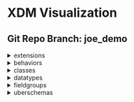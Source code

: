# XDM Visualization
## Git Repo Branch: joe_demo
<details>
<summary>extensions</summary>
<ul>
<details>
<summary>adobe</summary>
<ul>
<details>
<summary>b2b</summary>
<ul>
<details>
<summary>bizible</summary>
<ul>
<li><a href="http://opensource.adobe.com/xdmVisualization/prod/joe_demo/adobe.b2b.bizible.bizible-account-details.html">bizible-account-details</a></li>
<li><a href="http://opensource.adobe.com/xdmVisualization/prod/joe_demo/adobe.b2b.bizible.bizible-opportunity-details.html">bizible-opportunity-details</a></li>
<li><a href="http://opensource.adobe.com/xdmVisualization/prod/joe_demo/adobe.b2b.bizible.bizible-person-details.html">bizible-person-details</a></li>
</ul>
</details>
<details>
<summary>marketo</summary>
<ul>
<li><a href="http://opensource.adobe.com/xdmVisualization/prod/joe_demo/adobe.b2b.marketo.marketo-web-url.html">marketo-web-url</a></li>
</ul>
</details>
</ul>
</details>
<details>
<summary>experience</summary>
<ul>
<li><a href="http://opensource.adobe.com/xdmVisualization/prod/joe_demo/adobe.experience.aam-experienceevent.html">aam-experienceevent</a></li>
<li><a href="http://opensource.adobe.com/xdmVisualization/prod/joe_demo/adobe.experience.adcloud-experienceevent.html">adcloud-experienceevent</a></li>
<li><a href="http://opensource.adobe.com/xdmVisualization/prod/joe_demo/adobe.experience.adcloud-profile.html">adcloud-profile</a></li>
<details>
<summary>adcloud</summary>
<ul>
<li><a href="http://opensource.adobe.com/xdmVisualization/prod/joe_demo/adobe.experience.adcloud.adcloudsegment.html">adcloudsegment</a></li>
<li><a href="http://opensource.adobe.com/xdmVisualization/prod/joe_demo/adobe.experience.adcloud.addeliverydetails.html">addeliverydetails</a></li>
<li><a href="http://opensource.adobe.com/xdmVisualization/prod/joe_demo/adobe.experience.adcloud.advertisement.html">advertisement</a></li>
<li><a href="http://opensource.adobe.com/xdmVisualization/prod/joe_demo/adobe.experience.adcloud.attributedconversionmodel.html">attributedconversionmodel</a></li>
<li><a href="http://opensource.adobe.com/xdmVisualization/prod/joe_demo/adobe.experience.adcloud.campaign.html">campaign</a></li>
<li><a href="http://opensource.adobe.com/xdmVisualization/prod/joe_demo/adobe.experience.adcloud.conversiondetails.html">conversiondetails</a></li>
<li><a href="http://opensource.adobe.com/xdmVisualization/prod/joe_demo/adobe.experience.adcloud.creative.html">creative</a></li>
<li><a href="http://opensource.adobe.com/xdmVisualization/prod/joe_demo/adobe.experience.adcloud.creative-event.html">creative-event</a></li>
<details>
<summary>dsp</summary>
<ul>
<li><a href="http://opensource.adobe.com/xdmVisualization/prod/joe_demo/adobe.experience.adcloud.dsp.account.html">account</a></li>
<li><a href="http://opensource.adobe.com/xdmVisualization/prod/joe_demo/adobe.experience.adcloud.dsp.advertisement.html">advertisement</a></li>
<li><a href="http://opensource.adobe.com/xdmVisualization/prod/joe_demo/adobe.experience.adcloud.dsp.advertiser.html">advertiser</a></li>
<li><a href="http://opensource.adobe.com/xdmVisualization/prod/joe_demo/adobe.experience.adcloud.dsp.campaign.html">campaign</a></li>
<li><a href="http://opensource.adobe.com/xdmVisualization/prod/joe_demo/adobe.experience.adcloud.dsp.package.html">package</a></li>
<li><a href="http://opensource.adobe.com/xdmVisualization/prod/joe_demo/adobe.experience.adcloud.dsp.placement.html">placement</a></li>
<li><a href="http://opensource.adobe.com/xdmVisualization/prod/joe_demo/adobe.experience.adcloud.dsp.promotedvideo.html">promotedvideo</a></li>
<li><a href="http://opensource.adobe.com/xdmVisualization/prod/joe_demo/adobe.experience.adcloud.dsp.site.html">site</a></li>
</ul>
</details>
<li><a href="http://opensource.adobe.com/xdmVisualization/prod/joe_demo/adobe.experience.adcloud.experienceevent-all.html">experienceevent-all</a></li>
<li><a href="http://opensource.adobe.com/xdmVisualization/prod/joe_demo/adobe.experience.adcloud.fees.html">fees</a></li>
<li><a href="http://opensource.adobe.com/xdmVisualization/prod/joe_demo/adobe.experience.adcloud.inventory.html">inventory</a></li>
<li><a href="http://opensource.adobe.com/xdmVisualization/prod/joe_demo/adobe.experience.adcloud.partnerdata.html">partnerdata</a></li>
<li><a href="http://opensource.adobe.com/xdmVisualization/prod/joe_demo/adobe.experience.adcloud.productdetails.html">productdetails</a></li>
<li><a href="http://opensource.adobe.com/xdmVisualization/prod/joe_demo/adobe.experience.adcloud.profile-all.html">profile-all</a></li>
<details>
<summary>searchads</summary>
<ul>
<li><a href="http://opensource.adobe.com/xdmVisualization/prod/joe_demo/adobe.experience.adcloud.searchads.account.html">account</a></li>
<li><a href="http://opensource.adobe.com/xdmVisualization/prod/joe_demo/adobe.experience.adcloud.searchads.adgroup.html">adgroup</a></li>
<li><a href="http://opensource.adobe.com/xdmVisualization/prod/joe_demo/adobe.experience.adcloud.searchads.aggregateperformancebyad.html">aggregateperformancebyad</a></li>
<li><a href="http://opensource.adobe.com/xdmVisualization/prod/joe_demo/adobe.experience.adcloud.searchads.aggregateperformancebyadbykeyword.html">aggregateperformancebyadbykeyword</a></li>
<li><a href="http://opensource.adobe.com/xdmVisualization/prod/joe_demo/adobe.experience.adcloud.searchads.aggregateperformancebykeyword.html">aggregateperformancebykeyword</a></li>
<li><a href="http://opensource.adobe.com/xdmVisualization/prod/joe_demo/adobe.experience.adcloud.searchads.campaign.html">campaign</a></li>
<li><a href="http://opensource.adobe.com/xdmVisualization/prod/joe_demo/adobe.experience.adcloud.searchads.platform.html">platform</a></li>
<li><a href="http://opensource.adobe.com/xdmVisualization/prod/joe_demo/adobe.experience.adcloud.searchads.portfolio.html">portfolio</a></li>
<li><a href="http://opensource.adobe.com/xdmVisualization/prod/joe_demo/adobe.experience.adcloud.searchads.transactionproperties.html">transactionproperties</a></li>
</ul>
</details>
<details>
<summary>searchadvertising</summary>
<ul>
<li><a href="http://opensource.adobe.com/xdmVisualization/prod/joe_demo/adobe.experience.adcloud.searchadvertising.account.html">account</a></li>
<li><a href="http://opensource.adobe.com/xdmVisualization/prod/joe_demo/adobe.experience.adcloud.searchadvertising.adgroup.html">adgroup</a></li>
<li><a href="http://opensource.adobe.com/xdmVisualization/prod/joe_demo/adobe.experience.adcloud.searchadvertising.aggregateperformancebyad.html">aggregateperformancebyad</a></li>
<li><a href="http://opensource.adobe.com/xdmVisualization/prod/joe_demo/adobe.experience.adcloud.searchadvertising.aggregateperformancebyadbykeyword.html">aggregateperformancebyadbykeyword</a></li>
<li><a href="http://opensource.adobe.com/xdmVisualization/prod/joe_demo/adobe.experience.adcloud.searchadvertising.aggregateperformancebykeyword.html">aggregateperformancebykeyword</a></li>
<li><a href="http://opensource.adobe.com/xdmVisualization/prod/joe_demo/adobe.experience.adcloud.searchadvertising.campaign.html">campaign</a></li>
<li><a href="http://opensource.adobe.com/xdmVisualization/prod/joe_demo/adobe.experience.adcloud.searchadvertising.portfolio.html">portfolio</a></li>
</ul>
</details>
<li><a href="http://opensource.adobe.com/xdmVisualization/prod/joe_demo/adobe.experience.adcloud.segment.html">segment</a></li>
<li><a href="http://opensource.adobe.com/xdmVisualization/prod/joe_demo/adobe.experience.adcloud.stitch.html">stitch</a></li>
<li><a href="http://opensource.adobe.com/xdmVisualization/prod/joe_demo/adobe.experience.adcloud.syncedremarketingaudience.html">syncedremarketingaudience</a></li>
</ul>
</details>
<li><a href="http://opensource.adobe.com/xdmVisualization/prod/joe_demo/adobe.experience.aep-mobile-lifecycle-details.html">aep-mobile-lifecycle-details</a></li>
<li><a href="http://opensource.adobe.com/xdmVisualization/prod/joe_demo/adobe.experience.aep-web-sdk-experienceevent.html">aep-web-sdk-experienceevent</a></li>
<li><a href="http://opensource.adobe.com/xdmVisualization/prod/joe_demo/adobe.experience.analytics-experienceevent.html">analytics-experienceevent</a></li>
<details>
<summary>analytics</summary>
<ul>
<li><a href="http://opensource.adobe.com/xdmVisualization/prod/joe_demo/adobe.experience.analytics.commerce.html">commerce</a></li>
<li><a href="http://opensource.adobe.com/xdmVisualization/prod/joe_demo/adobe.experience.analytics.evars.html">evars</a></li>
<li><a href="http://opensource.adobe.com/xdmVisualization/prod/joe_demo/adobe.experience.analytics.events.html">events</a></li>
<li><a href="http://opensource.adobe.com/xdmVisualization/prod/joe_demo/adobe.experience.analytics.experienceevent-all.html">experienceevent-all</a></li>
<li><a href="http://opensource.adobe.com/xdmVisualization/prod/joe_demo/adobe.experience.analytics.keyedlist.html">keyedlist</a></li>
<li><a href="http://opensource.adobe.com/xdmVisualization/prod/joe_demo/adobe.experience.analytics.keyvalue.html">keyvalue</a></li>
<li><a href="http://opensource.adobe.com/xdmVisualization/prod/joe_demo/adobe.experience.analytics.listdetails.html">listdetails</a></li>
<li><a href="http://opensource.adobe.com/xdmVisualization/prod/joe_demo/adobe.experience.analytics.productlistitem.html">productlistitem</a></li>
</ul>
</details>
<details>
<summary>audiencemanager</summary>
<ul>
<li><a href="http://opensource.adobe.com/xdmVisualization/prod/joe_demo/adobe.experience.audiencemanager.experienceevent-all.html">experienceevent-all</a></li>
<li><a href="http://opensource.adobe.com/xdmVisualization/prod/joe_demo/adobe.experience.audiencemanager.segmentdefinition.html">segmentdefinition</a></li>
<li><a href="http://opensource.adobe.com/xdmVisualization/prod/joe_demo/adobe.experience.audiencemanager.segmentfolder.html">segmentfolder</a></li>
</ul>
</details>
<li><a href="http://opensource.adobe.com/xdmVisualization/prod/joe_demo/adobe.experience.campaign-experienceevent.html">campaign-experienceevent</a></li>
<details>
<summary>campaign</summary>
<ul>
<li><a href="http://opensource.adobe.com/xdmVisualization/prod/joe_demo/adobe.experience.campaign.address.html">address</a></li>
<li><a href="http://opensource.adobe.com/xdmVisualization/prod/joe_demo/adobe.experience.campaign.experienceevent-all.html">experienceevent-all</a></li>
<li><a href="http://opensource.adobe.com/xdmVisualization/prod/joe_demo/adobe.experience.campaign.experienceevent-campaign-delivery-log.html">experienceevent-campaign-delivery-log</a></li>
<li><a href="http://opensource.adobe.com/xdmVisualization/prod/joe_demo/adobe.experience.campaign.experienceevent-campaign-tracking-log.html">experienceevent-campaign-tracking-log</a></li>
<li><a href="http://opensource.adobe.com/xdmVisualization/prod/joe_demo/adobe.experience.campaign.experienceevent-profile-owning-entities.html">experienceevent-profile-owning-entities</a></li>
<li><a href="http://opensource.adobe.com/xdmVisualization/prod/joe_demo/adobe.experience.campaign.experienceevent-profile-personal-details.html">experienceevent-profile-personal-details</a></li>
<li><a href="http://opensource.adobe.com/xdmVisualization/prod/joe_demo/adobe.experience.campaign.experienceevent-profile-preferences-details.html">experienceevent-profile-preferences-details</a></li>
<li><a href="http://opensource.adobe.com/xdmVisualization/prod/joe_demo/adobe.experience.campaign.experienceevent-profile-push-details.html">experienceevent-profile-push-details</a></li>
<li><a href="http://opensource.adobe.com/xdmVisualization/prod/joe_demo/adobe.experience.campaign.experienceevent-profile-segmentation.html">experienceevent-profile-segmentation</a></li>
<li><a href="http://opensource.adobe.com/xdmVisualization/prod/joe_demo/adobe.experience.campaign.experienceevent-profile-subscriptions.html">experienceevent-profile-subscriptions</a></li>
<li><a href="http://opensource.adobe.com/xdmVisualization/prod/joe_demo/adobe.experience.campaign.experienceevent-profile-test-profile.html">experienceevent-profile-test-profile</a></li>
<li><a href="http://opensource.adobe.com/xdmVisualization/prod/joe_demo/adobe.experience.campaign.experienceevent-profile-work-details.html">experienceevent-profile-work-details</a></li>
<li><a href="http://opensource.adobe.com/xdmVisualization/prod/joe_demo/adobe.experience.campaign.feedbackevent.html">feedbackevent</a></li>
<li><a href="http://opensource.adobe.com/xdmVisualization/prod/joe_demo/adobe.experience.campaign.journeyaifatigue.html">journeyaifatigue</a></li>
<li><a href="http://opensource.adobe.com/xdmVisualization/prod/joe_demo/adobe.experience.campaign.journeyaiscores.html">journeyaiscores</a></li>
<li><a href="http://opensource.adobe.com/xdmVisualization/prod/joe_demo/adobe.experience.campaign.mutationevent.html">mutationevent</a></li>
<li><a href="http://opensource.adobe.com/xdmVisualization/prod/joe_demo/adobe.experience.campaign.notificationsubscription.html">notificationsubscription</a></li>
<li><a href="http://opensource.adobe.com/xdmVisualization/prod/joe_demo/adobe.experience.campaign.notificationsubscriptiontarget.html">notificationsubscriptiontarget</a></li>
<li><a href="http://opensource.adobe.com/xdmVisualization/prod/joe_demo/adobe.experience.campaign.notificationunsubscriptiondetails.html">notificationunsubscriptiondetails</a></li>
<li><a href="http://opensource.adobe.com/xdmVisualization/prod/joe_demo/adobe.experience.campaign.offer-detail.html">offer-detail</a></li>
<li><a href="http://opensource.adobe.com/xdmVisualization/prod/joe_demo/adobe.experience.campaign.offer-proposition-detail.html">offer-proposition-detail</a></li>
<li><a href="http://opensource.adobe.com/xdmVisualization/prod/joe_demo/adobe.experience.campaign.offer-response-detail.html">offer-response-detail</a></li>
<details>
<summary>orchestration</summary>
<ul>
<li><a href="http://opensource.adobe.com/xdmVisualization/prod/joe_demo/adobe.experience.campaign.orchestration.eventid.html">eventid</a></li>
<li><a href="http://opensource.adobe.com/xdmVisualization/prod/joe_demo/adobe.experience.campaign.orchestration.experienceevent.html">experienceevent</a></li>
<li><a href="http://opensource.adobe.com/xdmVisualization/prod/joe_demo/adobe.experience.campaign.orchestration.orchestrationdetails.html">orchestrationdetails</a></li>
<li><a href="http://opensource.adobe.com/xdmVisualization/prod/joe_demo/adobe.experience.campaign.orchestration.reportingevent.html">reportingevent</a></li>
<li><a href="http://opensource.adobe.com/xdmVisualization/prod/joe_demo/adobe.experience.campaign.orchestration.reportingeventmetrics.html">reportingeventmetrics</a></li>
<li><a href="http://opensource.adobe.com/xdmVisualization/prod/joe_demo/adobe.experience.campaign.orchestration.reportingexternalevent.html">reportingexternalevent</a></li>
</ul>
</details>
<li><a href="http://opensource.adobe.com/xdmVisualization/prod/joe_demo/adobe.experience.campaign.profile-all.html">profile-all</a></li>
<li><a href="http://opensource.adobe.com/xdmVisualization/prod/joe_demo/adobe.experience.campaign.profile-snapshot.html">profile-snapshot</a></li>
</ul>
</details>
<li><a href="http://opensource.adobe.com/xdmVisualization/prod/joe_demo/adobe.experience.consumer-experienceevent.html">consumer-experienceevent</a></li>
<details>
<summary>customerJourneyManagement</summary>
<ul>
<li><a href="http://opensource.adobe.com/xdmVisualization/prod/joe_demo/adobe.experience.customerJourneyManagement.message-delivery-feedback.html">message-delivery-feedback</a></li>
<li><a href="http://opensource.adobe.com/xdmVisualization/prod/joe_demo/adobe.experience.customerJourneyManagement.message-interaction.html">message-interaction</a></li>
<li><a href="http://opensource.adobe.com/xdmVisualization/prod/joe_demo/adobe.experience.customerJourneyManagement.messageexecution.html">messageexecution</a></li>
<li><a href="http://opensource.adobe.com/xdmVisualization/prod/joe_demo/adobe.experience.customerJourneyManagement.messageprofile.html">messageprofile</a></li>
<li><a href="http://opensource.adobe.com/xdmVisualization/prod/joe_demo/adobe.experience.customerJourneyManagement.offers.html">offers</a></li>
<li><a href="http://opensource.adobe.com/xdmVisualization/prod/joe_demo/adobe.experience.customerJourneyManagement.processing-flow-timeline.html">processing-flow-timeline</a></li>
<li><a href="http://opensource.adobe.com/xdmVisualization/prod/joe_demo/adobe.experience.customerJourneyManagement.profile-counters-v2.html">profile-counters-v2</a></li>
</ul>
</details>
<details>
<summary>decisioning</summary>
<ul>
<li><a href="http://opensource.adobe.com/xdmVisualization/prod/joe_demo/adobe.experience.decisioning.activity.html">activity</a></li>
<li><a href="http://opensource.adobe.com/xdmVisualization/prod/joe_demo/adobe.experience.decisioning.activity-detail.html">activity-detail</a></li>
<li><a href="http://opensource.adobe.com/xdmVisualization/prod/joe_demo/adobe.experience.decisioning.calendar-constraint-details.html">calendar-constraint-details</a></li>
<li><a href="http://opensource.adobe.com/xdmVisualization/prod/joe_demo/adobe.experience.decisioning.calendar-constraints.html">calendar-constraints</a></li>
<li><a href="http://opensource.adobe.com/xdmVisualization/prod/joe_demo/adobe.experience.decisioning.content-component-details.html">content-component-details</a></li>
<li><a href="http://opensource.adobe.com/xdmVisualization/prod/joe_demo/adobe.experience.decisioning.content-details.html">content-details</a></li>
<li><a href="http://opensource.adobe.com/xdmVisualization/prod/joe_demo/adobe.experience.decisioning.contents.html">contents</a></li>
<li><a href="http://opensource.adobe.com/xdmVisualization/prod/joe_demo/adobe.experience.decisioning.criteria.html">criteria</a></li>
<li><a href="http://opensource.adobe.com/xdmVisualization/prod/joe_demo/adobe.experience.decisioning.criterion-details.html">criterion-details</a></li>
<li><a href="http://opensource.adobe.com/xdmVisualization/prod/joe_demo/adobe.experience.decisioning.decision-scope.html">decision-scope</a></li>
<li><a href="http://opensource.adobe.com/xdmVisualization/prod/joe_demo/adobe.experience.decisioning.decisionevent.html">decisionevent</a></li>
<li><a href="http://opensource.adobe.com/xdmVisualization/prod/joe_demo/adobe.experience.decisioning.decisionevent-all.html">decisionevent-all</a></li>
<li><a href="http://opensource.adobe.com/xdmVisualization/prod/joe_demo/adobe.experience.decisioning.experienceevent-proposition-interaction.html">experienceevent-proposition-interaction</a></li>
<li><a href="http://opensource.adobe.com/xdmVisualization/prod/joe_demo/adobe.experience.decisioning.fallback-content-option.html">fallback-content-option</a></li>
<li><a href="http://opensource.adobe.com/xdmVisualization/prod/joe_demo/adobe.experience.decisioning.filter.html">filter</a></li>
<li><a href="http://opensource.adobe.com/xdmVisualization/prod/joe_demo/adobe.experience.decisioning.interaction-measurement-details.html">interaction-measurement-details</a></li>
<li><a href="http://opensource.adobe.com/xdmVisualization/prod/joe_demo/adobe.experience.decisioning.lifecycle-status.html">lifecycle-status</a></li>
<li><a href="http://opensource.adobe.com/xdmVisualization/prod/joe_demo/adobe.experience.decisioning.option.html">option</a></li>
<li><a href="http://opensource.adobe.com/xdmVisualization/prod/joe_demo/adobe.experience.decisioning.option-detail.html">option-detail</a></li>
<li><a href="http://opensource.adobe.com/xdmVisualization/prod/joe_demo/adobe.experience.decisioning.option-selection-details.html">option-selection-details</a></li>
<li><a href="http://opensource.adobe.com/xdmVisualization/prod/joe_demo/adobe.experience.decisioning.personalized-content-option.html">personalized-content-option</a></li>
<li><a href="http://opensource.adobe.com/xdmVisualization/prod/joe_demo/adobe.experience.decisioning.placement.html">placement</a></li>
<li><a href="http://opensource.adobe.com/xdmVisualization/prod/joe_demo/adobe.experience.decisioning.placement-detail.html">placement-detail</a></li>
<li><a href="http://opensource.adobe.com/xdmVisualization/prod/joe_demo/adobe.experience.decisioning.profile-constraint-details.html">profile-constraint-details</a></li>
<li><a href="http://opensource.adobe.com/xdmVisualization/prod/joe_demo/adobe.experience.decisioning.profile-constraints.html">profile-constraints</a></li>
<li><a href="http://opensource.adobe.com/xdmVisualization/prod/joe_demo/adobe.experience.decisioning.proposition.html">proposition</a></li>
<li><a href="http://opensource.adobe.com/xdmVisualization/prod/joe_demo/adobe.experience.decisioning.proposition-detail.html">proposition-detail</a></li>
<li><a href="http://opensource.adobe.com/xdmVisualization/prod/joe_demo/adobe.experience.decisioning.proposition-details.html">proposition-details</a></li>
<li><a href="http://opensource.adobe.com/xdmVisualization/prod/joe_demo/adobe.experience.decisioning.proposition-interaction-detail.html">proposition-interaction-detail</a></li>
<li><a href="http://opensource.adobe.com/xdmVisualization/prod/joe_demo/adobe.experience.decisioning.proposition-metric-profile.html">proposition-metric-profile</a></li>
<li><a href="http://opensource.adobe.com/xdmVisualization/prod/joe_demo/adobe.experience.decisioning.proposition-metric-total.html">proposition-metric-total</a></li>
<li><a href="http://opensource.adobe.com/xdmVisualization/prod/joe_demo/adobe.experience.decisioning.ranking.html">ranking</a></li>
<li><a href="http://opensource.adobe.com/xdmVisualization/prod/joe_demo/adobe.experience.decisioning.ranking-details.html">ranking-details</a></li>
<li><a href="http://opensource.adobe.com/xdmVisualization/prod/joe_demo/adobe.experience.decisioning.scope-details.html">scope-details</a></li>
<li><a href="http://opensource.adobe.com/xdmVisualization/prod/joe_demo/adobe.experience.decisioning.strategy-details.html">strategy-details</a></li>
<li><a href="http://opensource.adobe.com/xdmVisualization/prod/joe_demo/adobe.experience.decisioning.tag.html">tag</a></li>
<li><a href="http://opensource.adobe.com/xdmVisualization/prod/joe_demo/adobe.experience.decisioning.tags.html">tags</a></li>
</ul>
</details>
<li><a href="http://opensource.adobe.com/xdmVisualization/prod/joe_demo/adobe.experience.edge-autofilled-environment-details.html">edge-autofilled-environment-details</a></li>
<li><a href="http://opensource.adobe.com/xdmVisualization/prod/joe_demo/adobe.experience.experienceevent-edgeregion.html">experienceevent-edgeregion</a></li>
<li><a href="http://opensource.adobe.com/xdmVisualization/prod/joe_demo/adobe.experience.implementations.html">implementations</a></li>
<li><a href="http://opensource.adobe.com/xdmVisualization/prod/joe_demo/adobe.experience.implementations-ext.html">implementations-ext</a></li>
<details>
<summary>intelligentServices</summary>
<ul>
<li><a href="http://opensource.adobe.com/xdmVisualization/prod/joe_demo/adobe.experience.intelligentServices.profile-journeyai-engagementscores.html">profile-journeyai-engagementscores</a></li>
<li><a href="http://opensource.adobe.com/xdmVisualization/prod/joe_demo/adobe.experience.intelligentServices.profile-journeyai-sendtimeoptimization.html">profile-journeyai-sendtimeoptimization</a></li>
</ul>
</details>
<details>
<summary>journeyOrchestration</summary>
<ul>
<li><a href="http://opensource.adobe.com/xdmVisualization/prod/joe_demo/adobe.experience.journeyOrchestration.journeyOrchestrationDebugInfo.html">journeyOrchestrationDebugInfo</a></li>
<li><a href="http://opensource.adobe.com/xdmVisualization/prod/joe_demo/adobe.experience.journeyOrchestration.journeyOrchestrationIdentity.html">journeyOrchestrationIdentity</a></li>
<li><a href="http://opensource.adobe.com/xdmVisualization/prod/joe_demo/adobe.experience.journeyOrchestration.journeyOrchestrationJourney.html">journeyOrchestrationJourney</a></li>
<li><a href="http://opensource.adobe.com/xdmVisualization/prod/joe_demo/adobe.experience.journeyOrchestration.journeyOrchestrationServiceEventsDispatcher.html">journeyOrchestrationServiceEventsDispatcher</a></li>
<li><a href="http://opensource.adobe.com/xdmVisualization/prod/joe_demo/adobe.experience.journeyOrchestration.journeyOrchestrationServiceEventsSegmentExportJob.html">journeyOrchestrationServiceEventsSegmentExportJob</a></li>
<li><a href="http://opensource.adobe.com/xdmVisualization/prod/joe_demo/adobe.experience.journeyOrchestration.journeyOrchestrationServiceEventsStateMachine.html">journeyOrchestrationServiceEventsStateMachine</a></li>
<details>
<summary>stepEvents</summary>
<ul>
<li><a href="http://opensource.adobe.com/xdmVisualization/prod/joe_demo/adobe.experience.journeyOrchestration.stepEvents.journeyClass.html">journeyClass</a></li>
<li><a href="http://opensource.adobe.com/xdmVisualization/prod/joe_demo/adobe.experience.journeyOrchestration.stepEvents.journeyStepEventActionExecutionFieldsMixin.html">journeyStepEventActionExecutionFieldsMixin</a></li>
<li><a href="http://opensource.adobe.com/xdmVisualization/prod/joe_demo/adobe.experience.journeyOrchestration.stepEvents.journeyStepEventClass.html">journeyStepEventClass</a></li>
<li><a href="http://opensource.adobe.com/xdmVisualization/prod/joe_demo/adobe.experience.journeyOrchestration.stepEvents.journeyStepEventCommonFieldsMixin.html">journeyStepEventCommonFieldsMixin</a></li>
<li><a href="http://opensource.adobe.com/xdmVisualization/prod/joe_demo/adobe.experience.journeyOrchestration.stepEvents.journeyStepEventDataFetchFieldsMixin.html">journeyStepEventDataFetchFieldsMixin</a></li>
<li><a href="http://opensource.adobe.com/xdmVisualization/prod/joe_demo/adobe.experience.journeyOrchestration.stepEvents.journeyStepEventIdentityFieldsMixin.html">journeyStepEventIdentityFieldsMixin</a></li>
<li><a href="http://opensource.adobe.com/xdmVisualization/prod/joe_demo/adobe.experience.journeyOrchestration.stepEvents.journeyStepEventJourneyFieldsMixin.html">journeyStepEventJourneyFieldsMixin</a></li>
</ul>
</details>
</ul>
</details>
<li><a href="http://opensource.adobe.com/xdmVisualization/prod/joe_demo/adobe.experience.mobile-lifecycle-details-test.html">mobile-lifecycle-details-test</a></li>
<details>
<summary>offer-management</summary>
<ul>
<li><a href="http://opensource.adobe.com/xdmVisualization/prod/joe_demo/adobe.experience.offer-management.offer-activity-detail.html">offer-activity-detail</a></li>
<li><a href="http://opensource.adobe.com/xdmVisualization/prod/joe_demo/adobe.experience.offer-management.offer-detail.html">offer-detail</a></li>
<li><a href="http://opensource.adobe.com/xdmVisualization/prod/joe_demo/adobe.experience.offer-management.proposition-response-detail.html">proposition-response-detail</a></li>
</ul>
</details>
<li><a href="http://opensource.adobe.com/xdmVisualization/prod/joe_demo/adobe.experience.profile-edgeregion.html">profile-edgeregion</a></li>
<details>
<summary>profile</summary>
<ul>
<li><a href="http://opensource.adobe.com/xdmVisualization/prod/joe_demo/adobe.experience.profile.experienceevent-shared.html">experienceevent-shared</a></li>
<li><a href="http://opensource.adobe.com/xdmVisualization/prod/joe_demo/adobe.experience.profile.profile-all.html">profile-all</a></li>
</ul>
</details>
<li><a href="http://opensource.adobe.com/xdmVisualization/prod/joe_demo/adobe.experience.target-experienceevent.html">target-experienceevent</a></li>
<details>
<summary>target</summary>
<ul>
<details>
<summary>activity</summary>
<ul>
<details>
<summary>activityevent</summary>
<ul>
<li><a href="http://opensource.adobe.com/xdmVisualization/prod/joe_demo/adobe.experience.target.activity.activityevent.context.html">context</a></li>
<li><a href="http://opensource.adobe.com/xdmVisualization/prod/joe_demo/adobe.experience.target.activity.activityevent.optionevent.html">optionevent</a></li>
<li><a href="http://opensource.adobe.com/xdmVisualization/prod/joe_demo/adobe.experience.target.activity.activityevent.segmentevent.html">segmentevent</a></li>
</ul>
</details>
<li><a href="http://opensource.adobe.com/xdmVisualization/prod/joe_demo/adobe.experience.target.activity.preview.html">preview</a></li>
</ul>
</details>
<li><a href="http://opensource.adobe.com/xdmVisualization/prod/joe_demo/adobe.experience.target.experienceevent-all.html">experienceevent-all</a></li>
<li><a href="http://opensource.adobe.com/xdmVisualization/prod/joe_demo/adobe.experience.target.experienceevent-shared.html">experienceevent-shared</a></li>
</ul>
</details>
</ul>
</details>
</ul>
</details>
<details>
<summary>airship</summary>
<ul>
<li><a href="http://opensource.adobe.com/xdmVisualization/prod/joe_demo/airship.airship-event.html">airship-event</a></li>
</ul>
</details>
<details>
<summary>facebook</summary>
<ul>
<li><a href="http://opensource.adobe.com/xdmVisualization/prod/joe_demo/facebook.facebook-conversion-event.html">facebook-conversion-event</a></li>
</ul>
</details>
</ul>
</details>
<details>
<summary>behaviors</summary>
<ul>
<li><a href="http://opensource.adobe.com/xdmVisualization/prod/joe_demo/behaviors.record.html">record</a></li>
<li><a href="http://opensource.adobe.com/xdmVisualization/prod/joe_demo/behaviors.time-series.html">time-series</a></li>
</ul>
</details>
<details>
<summary>classes</summary>
<ul>
<li><a href="http://opensource.adobe.com/xdmVisualization/prod/joe_demo/classes.aircraft.html">aircraft</a></li>
<details>
<summary>b2b</summary>
<ul>
<li><a href="http://opensource.adobe.com/xdmVisualization/prod/joe_demo/classes.b2b.account.html">account</a></li>
<li><a href="http://opensource.adobe.com/xdmVisualization/prod/joe_demo/classes.b2b.account-person.html">account-person</a></li>
<li><a href="http://opensource.adobe.com/xdmVisualization/prod/joe_demo/classes.b2b.marketing-list.html">marketing-list</a></li>
<li><a href="http://opensource.adobe.com/xdmVisualization/prod/joe_demo/classes.b2b.marketing-list-member.html">marketing-list-member</a></li>
<li><a href="http://opensource.adobe.com/xdmVisualization/prod/joe_demo/classes.b2b.opportunity.html">opportunity</a></li>
<li><a href="http://opensource.adobe.com/xdmVisualization/prod/joe_demo/classes.b2b.opportunity-contact-role.html">opportunity-contact-role</a></li>
<li><a href="http://opensource.adobe.com/xdmVisualization/prod/joe_demo/classes.b2b.opportunity-person.html">opportunity-person</a></li>
</ul>
</details>
<li><a href="http://opensource.adobe.com/xdmVisualization/prod/joe_demo/classes.campaign.html">campaign</a></li>
<li><a href="http://opensource.adobe.com/xdmVisualization/prod/joe_demo/classes.campaign-member.html">campaign-member</a></li>
<li><a href="http://opensource.adobe.com/xdmVisualization/prod/joe_demo/classes.experienceevent.html">experienceevent</a></li>
<details>
<summary>fsi</summary>
<ul>
<li><a href="http://opensource.adobe.com/xdmVisualization/prod/joe_demo/classes.fsi.atm.html">atm</a></li>
<li><a href="http://opensource.adobe.com/xdmVisualization/prod/joe_demo/classes.fsi.branch.html">branch</a></li>
<li><a href="http://opensource.adobe.com/xdmVisualization/prod/joe_demo/classes.fsi.policy.html">policy</a></li>
</ul>
</details>
<li><a href="http://opensource.adobe.com/xdmVisualization/prod/joe_demo/classes.graphs.html">graphs</a></li>
<li><a href="http://opensource.adobe.com/xdmVisualization/prod/joe_demo/classes.loan.html">loan</a></li>
<li><a href="http://opensource.adobe.com/xdmVisualization/prod/joe_demo/classes.lodging-product.html">lodging-product</a></li>
<li><a href="http://opensource.adobe.com/xdmVisualization/prod/joe_demo/classes.product.html">product</a></li>
<li><a href="http://opensource.adobe.com/xdmVisualization/prod/joe_demo/classes.profile.html">profile</a></li>
<li><a href="http://opensource.adobe.com/xdmVisualization/prod/joe_demo/classes.promotion.html">promotion</a></li>
<li><a href="http://opensource.adobe.com/xdmVisualization/prod/joe_demo/classes.restaurant.html">restaurant</a></li>
<li><a href="http://opensource.adobe.com/xdmVisualization/prod/joe_demo/classes.segmentdefinition.html">segmentdefinition</a></li>
<li><a href="http://opensource.adobe.com/xdmVisualization/prod/joe_demo/classes.vehicle-product.html">vehicle-product</a></li>
</ul>
</details>
<details>
<summary>datatypes</summary>
<ul>
<li><a href="http://opensource.adobe.com/xdmVisualization/prod/joe_demo/datatypes.application.html">application</a></li>
<details>
<summary>auditing</summary>
<ul>
<li><a href="http://opensource.adobe.com/xdmVisualization/prod/joe_demo/datatypes.auditing.auditable.html">auditable</a></li>
<li><a href="http://opensource.adobe.com/xdmVisualization/prod/joe_demo/datatypes.auditing.external-source-system-audit.html">external-source-system-audit</a></li>
</ul>
</details>
<details>
<summary>b2b</summary>
<ul>
<li><a href="http://opensource.adobe.com/xdmVisualization/prod/joe_demo/datatypes.b2b.account-organization.html">account-organization</a></li>
<li><a href="http://opensource.adobe.com/xdmVisualization/prod/joe_demo/datatypes.b2b.b2b-source.html">b2b-source</a></li>
<li><a href="http://opensource.adobe.com/xdmVisualization/prod/joe_demo/datatypes.b2b.organization.html">organization</a></li>
<li><a href="http://opensource.adobe.com/xdmVisualization/prod/joe_demo/datatypes.b2b.orgunit.html">orgunit</a></li>
</ul>
</details>
<li><a href="http://opensource.adobe.com/xdmVisualization/prod/joe_demo/datatypes.browserdetails.html">browserdetails</a></li>
<details>
<summary>channels</summary>
<ul>
<li><a href="http://opensource.adobe.com/xdmVisualization/prod/joe_demo/datatypes.channels.application.html">application</a></li>
<li><a href="http://opensource.adobe.com/xdmVisualization/prod/joe_demo/datatypes.channels.channel.html">channel</a></li>
<li><a href="http://opensource.adobe.com/xdmVisualization/prod/joe_demo/datatypes.channels.phone.html">phone</a></li>
</ul>
</details>
<details>
<summary>consent</summary>
<ul>
<li><a href="http://opensource.adobe.com/xdmVisualization/prod/joe_demo/datatypes.consent.consent-field.html">consent-field</a></li>
<li><a href="http://opensource.adobe.com/xdmVisualization/prod/joe_demo/datatypes.consent.consent-preferences.html">consent-preferences</a></li>
<li><a href="http://opensource.adobe.com/xdmVisualization/prod/joe_demo/datatypes.consent.consentstring.html">consentstring</a></li>
<li><a href="http://opensource.adobe.com/xdmVisualization/prod/joe_demo/datatypes.consent.marketing-field-basic.html">marketing-field-basic</a></li>
<li><a href="http://opensource.adobe.com/xdmVisualization/prod/joe_demo/datatypes.consent.marketing-field-subscription.html">marketing-field-subscription</a></li>
<li><a href="http://opensource.adobe.com/xdmVisualization/prod/joe_demo/datatypes.consent.personalization-field.html">personalization-field</a></li>
</ul>
</details>
<li><a href="http://opensource.adobe.com/xdmVisualization/prod/joe_demo/datatypes.currency.html">currency</a></li>
<details>
<summary>data</summary>
<ul>
<li><a href="http://opensource.adobe.com/xdmVisualization/prod/joe_demo/datatypes.data.cart-abandons.html">cart-abandons</a></li>
<li><a href="http://opensource.adobe.com/xdmVisualization/prod/joe_demo/datatypes.data.datasource.html">datasource</a></li>
<li><a href="http://opensource.adobe.com/xdmVisualization/prod/joe_demo/datatypes.data.measure.html">measure</a></li>
<li><a href="http://opensource.adobe.com/xdmVisualization/prod/joe_demo/datatypes.data.metricdefinition.html">metricdefinition</a></li>
<li><a href="http://opensource.adobe.com/xdmVisualization/prod/joe_demo/datatypes.data.opens.html">opens</a></li>
<li><a href="http://opensource.adobe.com/xdmVisualization/prod/joe_demo/datatypes.data.order.html">order</a></li>
<li><a href="http://opensource.adobe.com/xdmVisualization/prod/joe_demo/datatypes.data.pageviews.html">pageviews</a></li>
<li><a href="http://opensource.adobe.com/xdmVisualization/prod/joe_demo/datatypes.data.paymentitem.html">paymentitem</a></li>
<li><a href="http://opensource.adobe.com/xdmVisualization/prod/joe_demo/datatypes.data.record-timeseries-events.html">record-timeseries-events</a></li>
</ul>
</details>
<details>
<summary>demographic</summary>
<ul>
<li><a href="http://opensource.adobe.com/xdmVisualization/prod/joe_demo/datatypes.demographic.address.html">address</a></li>
<li><a href="http://opensource.adobe.com/xdmVisualization/prod/joe_demo/datatypes.demographic.emailaddress.html">emailaddress</a></li>
<li><a href="http://opensource.adobe.com/xdmVisualization/prod/joe_demo/datatypes.demographic.geo.html">geo</a></li>
<li><a href="http://opensource.adobe.com/xdmVisualization/prod/joe_demo/datatypes.demographic.geounit.html">geounit</a></li>
<li><a href="http://opensource.adobe.com/xdmVisualization/prod/joe_demo/datatypes.demographic.phonenumber.html">phonenumber</a></li>
<li><a href="http://opensource.adobe.com/xdmVisualization/prod/joe_demo/datatypes.demographic.place.html">place</a></li>
</ul>
</details>
<details>
<summary>deprecated</summary>
<ul>
<li><a href="http://opensource.adobe.com/xdmVisualization/prod/joe_demo/datatypes.deprecated.bounces.html">bounces</a></li>
<li><a href="http://opensource.adobe.com/xdmVisualization/prod/joe_demo/datatypes.deprecated.checkouts.html">checkouts</a></li>
<li><a href="http://opensource.adobe.com/xdmVisualization/prod/joe_demo/datatypes.deprecated.impressions.html">impressions</a></li>
<li><a href="http://opensource.adobe.com/xdmVisualization/prod/joe_demo/datatypes.deprecated.linkclicks.html">linkclicks</a></li>
<li><a href="http://opensource.adobe.com/xdmVisualization/prod/joe_demo/datatypes.deprecated.mirror-pages.html">mirror-pages</a></li>
<li><a href="http://opensource.adobe.com/xdmVisualization/prod/joe_demo/datatypes.deprecated.non-deliverables.html">non-deliverables</a></li>
<li><a href="http://opensource.adobe.com/xdmVisualization/prod/joe_demo/datatypes.deprecated.not-sent.html">not-sent</a></li>
<li><a href="http://opensource.adobe.com/xdmVisualization/prod/joe_demo/datatypes.deprecated.poi-entries.html">poi-entries</a></li>
<li><a href="http://opensource.adobe.com/xdmVisualization/prod/joe_demo/datatypes.deprecated.poi-exits.html">poi-exits</a></li>
<li><a href="http://opensource.adobe.com/xdmVisualization/prod/joe_demo/datatypes.deprecated.product-list-adds.html">product-list-adds</a></li>
<li><a href="http://opensource.adobe.com/xdmVisualization/prod/joe_demo/datatypes.deprecated.product-list-opens.html">product-list-opens</a></li>
<li><a href="http://opensource.adobe.com/xdmVisualization/prod/joe_demo/datatypes.deprecated.product-list-removals.html">product-list-removals</a></li>
<li><a href="http://opensource.adobe.com/xdmVisualization/prod/joe_demo/datatypes.deprecated.product-list-reopens.html">product-list-reopens</a></li>
<li><a href="http://opensource.adobe.com/xdmVisualization/prod/joe_demo/datatypes.deprecated.product-list-views.html">product-list-views</a></li>
<li><a href="http://opensource.adobe.com/xdmVisualization/prod/joe_demo/datatypes.deprecated.product-views.html">product-views</a></li>
<li><a href="http://opensource.adobe.com/xdmVisualization/prod/joe_demo/datatypes.deprecated.purchases.html">purchases</a></li>
<li><a href="http://opensource.adobe.com/xdmVisualization/prod/joe_demo/datatypes.deprecated.save-for-laters.html">save-for-laters</a></li>
<li><a href="http://opensource.adobe.com/xdmVisualization/prod/joe_demo/datatypes.deprecated.sends.html">sends</a></li>
<li><a href="http://opensource.adobe.com/xdmVisualization/prod/joe_demo/datatypes.deprecated.unsubscriptions.html">unsubscriptions</a></li>
<li><a href="http://opensource.adobe.com/xdmVisualization/prod/joe_demo/datatypes.deprecated.user-complaints.html">user-complaints</a></li>
</ul>
</details>
<li><a href="http://opensource.adobe.com/xdmVisualization/prod/joe_demo/datatypes.device.html">device</a></li>
<li><a href="http://opensource.adobe.com/xdmVisualization/prod/joe_demo/datatypes.enduserids.html">enduserids</a></li>
<li><a href="http://opensource.adobe.com/xdmVisualization/prod/joe_demo/datatypes.environment.html">environment</a></li>
<details>
<summary>external</summary>
<ul>
<details>
<summary>id3</summary>
<ul>
<li><a href="http://opensource.adobe.com/xdmVisualization/prod/joe_demo/datatypes.external.id3.audio.html">audio</a></li>
</ul>
</details>
<details>
<summary>iptc</summary>
<ul>
<li><a href="http://opensource.adobe.com/xdmVisualization/prod/joe_demo/datatypes.external.iptc.creator.html">creator</a></li>
<li><a href="http://opensource.adobe.com/xdmVisualization/prod/joe_demo/datatypes.external.iptc.episode.html">episode</a></li>
<li><a href="http://opensource.adobe.com/xdmVisualization/prod/joe_demo/datatypes.external.iptc.rating.html">rating</a></li>
<li><a href="http://opensource.adobe.com/xdmVisualization/prod/joe_demo/datatypes.external.iptc.season.html">season</a></li>
<li><a href="http://opensource.adobe.com/xdmVisualization/prod/joe_demo/datatypes.external.iptc.series.html">series</a></li>
</ul>
</details>
<details>
<summary>schema</summary>
<ul>
<li><a href="http://opensource.adobe.com/xdmVisualization/prod/joe_demo/datatypes.external.schema.geocircle.html">geocircle</a></li>
<li><a href="http://opensource.adobe.com/xdmVisualization/prod/joe_demo/datatypes.external.schema.geocoordinates.html">geocoordinates</a></li>
<li><a href="http://opensource.adobe.com/xdmVisualization/prod/joe_demo/datatypes.external.schema.geoshape.html">geoshape</a></li>
</ul>
</details>
</ul>
</details>
<li><a href="http://opensource.adobe.com/xdmVisualization/prod/joe_demo/datatypes.identity.html">identity</a></li>
<li><a href="http://opensource.adobe.com/xdmVisualization/prod/joe_demo/datatypes.identityitem.html">identityitem</a></li>
<details>
<summary>industry-verticals</summary>
<ul>
<li><a href="http://opensource.adobe.com/xdmVisualization/prod/joe_demo/datatypes.industry-verticals.claim.html">claim</a></li>
<li><a href="http://opensource.adobe.com/xdmVisualization/prod/joe_demo/datatypes.industry-verticals.comparisons.html">comparisons</a></li>
<li><a href="http://opensource.adobe.com/xdmVisualization/prod/joe_demo/datatypes.industry-verticals.file-transfer.html">file-transfer</a></li>
<li><a href="http://opensource.adobe.com/xdmVisualization/prod/joe_demo/datatypes.industry-verticals.financial-account.html">financial-account</a></li>
<li><a href="http://opensource.adobe.com/xdmVisualization/prod/joe_demo/datatypes.industry-verticals.form-applications.html">form-applications</a></li>
<li><a href="http://opensource.adobe.com/xdmVisualization/prod/joe_demo/datatypes.industry-verticals.implementationdetails.html">implementationdetails</a></li>
<li><a href="http://opensource.adobe.com/xdmVisualization/prod/joe_demo/datatypes.industry-verticals.impressions.html">impressions</a></li>
<li><a href="http://opensource.adobe.com/xdmVisualization/prod/joe_demo/datatypes.industry-verticals.internal-site-search.html">internal-site-search</a></li>
<li><a href="http://opensource.adobe.com/xdmVisualization/prod/joe_demo/datatypes.industry-verticals.selfservice.html">selfservice</a></li>
<li><a href="http://opensource.adobe.com/xdmVisualization/prod/joe_demo/datatypes.industry-verticals.subscription.html">subscription</a></li>
<li><a href="http://opensource.adobe.com/xdmVisualization/prod/joe_demo/datatypes.industry-verticals.telecom-subscription.html">telecom-subscription</a></li>
<li><a href="http://opensource.adobe.com/xdmVisualization/prod/joe_demo/datatypes.industry-verticals.tool-usage.html">tool-usage</a></li>
<li><a href="http://opensource.adobe.com/xdmVisualization/prod/joe_demo/datatypes.industry-verticals.transaction.html">transaction</a></li>
</ul>
</details>
<details>
<summary>marketing</summary>
<ul>
<li><a href="http://opensource.adobe.com/xdmVisualization/prod/joe_demo/datatypes.marketing.advertising.html">advertising</a></li>
<li><a href="http://opensource.adobe.com/xdmVisualization/prod/joe_demo/datatypes.marketing.advertising-break.html">advertising-break</a></li>
<li><a href="http://opensource.adobe.com/xdmVisualization/prod/joe_demo/datatypes.marketing.commerce.html">commerce</a></li>
<li><a href="http://opensource.adobe.com/xdmVisualization/prod/joe_demo/datatypes.marketing.direct-marketing.html">direct-marketing</a></li>
<li><a href="http://opensource.adobe.com/xdmVisualization/prod/joe_demo/datatypes.marketing.directmarketing-address.html">directmarketing-address</a></li>
<li><a href="http://opensource.adobe.com/xdmVisualization/prod/joe_demo/datatypes.marketing.directmarketing-emailaddress.html">directmarketing-emailaddress</a></li>
<li><a href="http://opensource.adobe.com/xdmVisualization/prod/joe_demo/datatypes.marketing.directmarketing-phonenumber.html">directmarketing-phonenumber</a></li>
<li><a href="http://opensource.adobe.com/xdmVisualization/prod/joe_demo/datatypes.marketing.marketing.html">marketing</a></li>
</ul>
</details>
<li><a href="http://opensource.adobe.com/xdmVisualization/prod/joe_demo/datatypes.media.html">media</a></li>
<li><a href="http://opensource.adobe.com/xdmVisualization/prod/joe_demo/datatypes.namespace.html">namespace</a></li>
<li><a href="http://opensource.adobe.com/xdmVisualization/prod/joe_demo/datatypes.optinout-additional-details.html">optinout-additional-details</a></li>
<details>
<summary>person</summary>
<ul>
<li><a href="http://opensource.adobe.com/xdmVisualization/prod/joe_demo/datatypes.person.person.html">person</a></li>
<li><a href="http://opensource.adobe.com/xdmVisualization/prod/joe_demo/datatypes.person.person-name.html">person-name</a></li>
</ul>
</details>
<li><a href="http://opensource.adobe.com/xdmVisualization/prod/joe_demo/datatypes.placecontext.html">placecontext</a></li>
<li><a href="http://opensource.adobe.com/xdmVisualization/prod/joe_demo/datatypes.poi-detail.html">poi-detail</a></li>
<li><a href="http://opensource.adobe.com/xdmVisualization/prod/joe_demo/datatypes.product.html">product</a></li>
<li><a href="http://opensource.adobe.com/xdmVisualization/prod/joe_demo/datatypes.productlistitem.html">productlistitem</a></li>
<li><a href="http://opensource.adobe.com/xdmVisualization/prod/joe_demo/datatypes.profilestitch.html">profilestitch</a></li>
<li><a href="http://opensource.adobe.com/xdmVisualization/prod/joe_demo/datatypes.profilestitchidentity.html">profilestitchidentity</a></li>
<li><a href="http://opensource.adobe.com/xdmVisualization/prod/joe_demo/datatypes.pushnotificationtoken.html">pushnotificationtoken</a></li>
<li><a href="http://opensource.adobe.com/xdmVisualization/prod/joe_demo/datatypes.search.html">search</a></li>
<li><a href="http://opensource.adobe.com/xdmVisualization/prod/joe_demo/datatypes.segmentidentity.html">segmentidentity</a></li>
<li><a href="http://opensource.adobe.com/xdmVisualization/prod/joe_demo/datatypes.segmentmembership.html">segmentmembership</a></li>
<li><a href="http://opensource.adobe.com/xdmVisualization/prod/joe_demo/datatypes.segmentmembershipitem.html">segmentmembershipitem</a></li>
<li><a href="http://opensource.adobe.com/xdmVisualization/prod/joe_demo/datatypes.webinfo.html">webinfo</a></li>
</ul>
</details>
<details>
<summary>fieldgroups</summary>
<ul>
<details>
<summary>account</summary>
<ul>
<li><a href="http://opensource.adobe.com/xdmVisualization/prod/joe_demo/fieldgroups.account.account-details.html">account-details</a></li>
<li><a href="http://opensource.adobe.com/xdmVisualization/prod/joe_demo/fieldgroups.account.related-accounts.html">related-accounts</a></li>
</ul>
</details>
<details>
<summary>campaign-member</summary>
<ul>
<li><a href="http://opensource.adobe.com/xdmVisualization/prod/joe_demo/fieldgroups.campaign-member.campaign-member-details.html">campaign-member-details</a></li>
</ul>
</details>
<details>
<summary>campaign</summary>
<ul>
<li><a href="http://opensource.adobe.com/xdmVisualization/prod/joe_demo/fieldgroups.campaign.campaign-details.html">campaign-details</a></li>
</ul>
</details>
<details>
<summary>experience-event</summary>
<ul>
<details>
<summary>events</summary>
<ul>
<li><a href="http://opensource.adobe.com/xdmVisualization/prod/joe_demo/fieldgroups.experience-event.events.add-to-list.html">add-to-list</a></li>
<li><a href="http://opensource.adobe.com/xdmVisualization/prod/joe_demo/fieldgroups.experience-event.events.add-to-opportunity.html">add-to-opportunity</a></li>
<li><a href="http://opensource.adobe.com/xdmVisualization/prod/joe_demo/fieldgroups.experience-event.events.callwebhook.html">callwebhook</a></li>
<li><a href="http://opensource.adobe.com/xdmVisualization/prod/joe_demo/fieldgroups.experience-event.events.convert-lead.html">convert-lead</a></li>
<li><a href="http://opensource.adobe.com/xdmVisualization/prod/joe_demo/fieldgroups.experience-event.events.emailbounced.html">emailbounced</a></li>
<li><a href="http://opensource.adobe.com/xdmVisualization/prod/joe_demo/fieldgroups.experience-event.events.emailbouncedsoft.html">emailbouncedsoft</a></li>
<li><a href="http://opensource.adobe.com/xdmVisualization/prod/joe_demo/fieldgroups.experience-event.events.emailclicked.html">emailclicked</a></li>
<li><a href="http://opensource.adobe.com/xdmVisualization/prod/joe_demo/fieldgroups.experience-event.events.emaildelivered.html">emaildelivered</a></li>
<li><a href="http://opensource.adobe.com/xdmVisualization/prod/joe_demo/fieldgroups.experience-event.events.emailopened.html">emailopened</a></li>
<li><a href="http://opensource.adobe.com/xdmVisualization/prod/joe_demo/fieldgroups.experience-event.events.emailunsubscribed.html">emailunsubscribed</a></li>
<li><a href="http://opensource.adobe.com/xdmVisualization/prod/joe_demo/fieldgroups.experience-event.events.formfilledout.html">formfilledout</a></li>
<li><a href="http://opensource.adobe.com/xdmVisualization/prod/joe_demo/fieldgroups.experience-event.events.interesting-moment.html">interesting-moment</a></li>
<li><a href="http://opensource.adobe.com/xdmVisualization/prod/joe_demo/fieldgroups.experience-event.events.linkclicks.html">linkclicks</a></li>
<li><a href="http://opensource.adobe.com/xdmVisualization/prod/joe_demo/fieldgroups.experience-event.events.new-lead.html">new-lead</a></li>
<li><a href="http://opensource.adobe.com/xdmVisualization/prod/joe_demo/fieldgroups.experience-event.events.opportunityupdated.html">opportunityupdated</a></li>
<li><a href="http://opensource.adobe.com/xdmVisualization/prod/joe_demo/fieldgroups.experience-event.events.remove-from-list.html">remove-from-list</a></li>
<li><a href="http://opensource.adobe.com/xdmVisualization/prod/joe_demo/fieldgroups.experience-event.events.remove-from-opportunity.html">remove-from-opportunity</a></li>
<li><a href="http://opensource.adobe.com/xdmVisualization/prod/joe_demo/fieldgroups.experience-event.events.scorechanged.html">scorechanged</a></li>
<li><a href="http://opensource.adobe.com/xdmVisualization/prod/joe_demo/fieldgroups.experience-event.events.statusincampaignprogressionchanged.html">statusincampaignprogressionchanged</a></li>
<li><a href="http://opensource.adobe.com/xdmVisualization/prod/joe_demo/fieldgroups.experience-event.events.visit-webpage.html">visit-webpage</a></li>
</ul>
</details>
<li><a href="http://opensource.adobe.com/xdmVisualization/prod/joe_demo/fieldgroups.experience-event.experienceevent-advertising.html">experienceevent-advertising</a></li>
<li><a href="http://opensource.adobe.com/xdmVisualization/prod/joe_demo/fieldgroups.experience-event.experienceevent-application.html">experienceevent-application</a></li>
<li><a href="http://opensource.adobe.com/xdmVisualization/prod/joe_demo/fieldgroups.experience-event.experienceevent-card-actions.html">experienceevent-card-actions</a></li>
<li><a href="http://opensource.adobe.com/xdmVisualization/prod/joe_demo/fieldgroups.experience-event.experienceevent-channel.html">experienceevent-channel</a></li>
<li><a href="http://opensource.adobe.com/xdmVisualization/prod/joe_demo/fieldgroups.experience-event.experienceevent-commerce.html">experienceevent-commerce</a></li>
<li><a href="http://opensource.adobe.com/xdmVisualization/prod/joe_demo/fieldgroups.experience-event.experienceevent-consumer.html">experienceevent-consumer</a></li>
<li><a href="http://opensource.adobe.com/xdmVisualization/prod/joe_demo/fieldgroups.experience-event.experienceevent-directmarketing.html">experienceevent-directmarketing</a></li>
<li><a href="http://opensource.adobe.com/xdmVisualization/prod/joe_demo/fieldgroups.experience-event.experienceevent-enduserids.html">experienceevent-enduserids</a></li>
<li><a href="http://opensource.adobe.com/xdmVisualization/prod/joe_demo/fieldgroups.experience-event.experienceevent-environment-details.html">experienceevent-environment-details</a></li>
<li><a href="http://opensource.adobe.com/xdmVisualization/prod/joe_demo/fieldgroups.experience-event.experienceevent-file-download-details.html">experienceevent-file-download-details</a></li>
<li><a href="http://opensource.adobe.com/xdmVisualization/prod/joe_demo/fieldgroups.experience-event.experienceevent-file-upload-details.html">experienceevent-file-upload-details</a></li>
<li><a href="http://opensource.adobe.com/xdmVisualization/prod/joe_demo/fieldgroups.experience-event.experienceevent-implementation-details.html">experienceevent-implementation-details</a></li>
<li><a href="http://opensource.adobe.com/xdmVisualization/prod/joe_demo/fieldgroups.experience-event.experienceevent-inappmessage-tracking.html">experienceevent-inappmessage-tracking</a></li>
<li><a href="http://opensource.adobe.com/xdmVisualization/prod/joe_demo/fieldgroups.experience-event.experienceevent-knowledge-base-details.html">experienceevent-knowledge-base-details</a></li>
<li><a href="http://opensource.adobe.com/xdmVisualization/prod/joe_demo/fieldgroups.experience-event.experienceevent-marketing.html">experienceevent-marketing</a></li>
<li><a href="http://opensource.adobe.com/xdmVisualization/prod/joe_demo/fieldgroups.experience-event.experienceevent-media.html">experienceevent-media</a></li>
<li><a href="http://opensource.adobe.com/xdmVisualization/prod/joe_demo/fieldgroups.experience-event.experienceevent-offer-impression-details.html">experienceevent-offer-impression-details</a></li>
<li><a href="http://opensource.adobe.com/xdmVisualization/prod/joe_demo/fieldgroups.experience-event.experienceevent-privacy.html">experienceevent-privacy</a></li>
<li><a href="http://opensource.adobe.com/xdmVisualization/prod/joe_demo/fieldgroups.experience-event.experienceevent-profile-stitch.html">experienceevent-profile-stitch</a></li>
<li><a href="http://opensource.adobe.com/xdmVisualization/prod/joe_demo/fieldgroups.experience-event.experienceevent-pushtracking.html">experienceevent-pushtracking</a></li>
<li><a href="http://opensource.adobe.com/xdmVisualization/prod/joe_demo/fieldgroups.experience-event.experienceevent-quote-request-details.html">experienceevent-quote-request-details</a></li>
<li><a href="http://opensource.adobe.com/xdmVisualization/prod/joe_demo/fieldgroups.experience-event.experienceevent-search.html">experienceevent-search</a></li>
<li><a href="http://opensource.adobe.com/xdmVisualization/prod/joe_demo/fieldgroups.experience-event.experienceevent-segmentmembership.html">experienceevent-segmentmembership</a></li>
<li><a href="http://opensource.adobe.com/xdmVisualization/prod/joe_demo/fieldgroups.experience-event.experienceevent-service-payment-details.html">experienceevent-service-payment-details</a></li>
<li><a href="http://opensource.adobe.com/xdmVisualization/prod/joe_demo/fieldgroups.experience-event.experienceevent-social-network-usage-details.html">experienceevent-social-network-usage-details</a></li>
<li><a href="http://opensource.adobe.com/xdmVisualization/prod/joe_demo/fieldgroups.experience-event.experienceevent-support-site-search.html">experienceevent-support-site-search</a></li>
<li><a href="http://opensource.adobe.com/xdmVisualization/prod/joe_demo/fieldgroups.experience-event.experienceevent-survey-response-details.html">experienceevent-survey-response-details</a></li>
<li><a href="http://opensource.adobe.com/xdmVisualization/prod/joe_demo/fieldgroups.experience-event.experienceevent-technical-details.html">experienceevent-technical-details</a></li>
<li><a href="http://opensource.adobe.com/xdmVisualization/prod/joe_demo/fieldgroups.experience-event.experienceevent-user-login-details.html">experienceevent-user-login-details</a></li>
<li><a href="http://opensource.adobe.com/xdmVisualization/prod/joe_demo/fieldgroups.experience-event.experienceevent-web.html">experienceevent-web</a></li>
<details>
<summary>industry-verticals</summary>
<ul>
<li><a href="http://opensource.adobe.com/xdmVisualization/prod/joe_demo/fieldgroups.experience-event.industry-verticals.experienceevent-alert-impressions.html">experienceevent-alert-impressions</a></li>
<li><a href="http://opensource.adobe.com/xdmVisualization/prod/joe_demo/fieldgroups.experience-event.industry-verticals.experienceevent-balance-transfers.html">experienceevent-balance-transfers</a></li>
<li><a href="http://opensource.adobe.com/xdmVisualization/prod/joe_demo/fieldgroups.experience-event.industry-verticals.experienceevent-bill-pay-details.html">experienceevent-bill-pay-details</a></li>
<li><a href="http://opensource.adobe.com/xdmVisualization/prod/joe_demo/fieldgroups.experience-event.industry-verticals.experienceevent-card-application-details.html">experienceevent-card-application-details</a></li>
<li><a href="http://opensource.adobe.com/xdmVisualization/prod/joe_demo/fieldgroups.experience-event.industry-verticals.experienceevent-claim-details.html">experienceevent-claim-details</a></li>
<li><a href="http://opensource.adobe.com/xdmVisualization/prod/joe_demo/fieldgroups.experience-event.industry-verticals.experienceevent-contact-request-details.html">experienceevent-contact-request-details</a></li>
<li><a href="http://opensource.adobe.com/xdmVisualization/prod/joe_demo/fieldgroups.experience-event.industry-verticals.experienceevent-credit-limit-increase-details.html">experienceevent-credit-limit-increase-details</a></li>
<li><a href="http://opensource.adobe.com/xdmVisualization/prod/joe_demo/fieldgroups.experience-event.industry-verticals.experienceevent-deposit-details.html">experienceevent-deposit-details</a></li>
<li><a href="http://opensource.adobe.com/xdmVisualization/prod/joe_demo/fieldgroups.experience-event.industry-verticals.experienceevent-device-trade-in-details.html">experienceevent-device-trade-in-details</a></li>
<li><a href="http://opensource.adobe.com/xdmVisualization/prod/joe_demo/fieldgroups.experience-event.industry-verticals.experienceevent-dining-reservation.html">experienceevent-dining-reservation</a></li>
<li><a href="http://opensource.adobe.com/xdmVisualization/prod/joe_demo/fieldgroups.experience-event.industry-verticals.experienceevent-flight-reservation.html">experienceevent-flight-reservation</a></li>
<li><a href="http://opensource.adobe.com/xdmVisualization/prod/joe_demo/fieldgroups.experience-event.industry-verticals.experienceevent-insurance-claim-process.html">experienceevent-insurance-claim-process</a></li>
<li><a href="http://opensource.adobe.com/xdmVisualization/prod/joe_demo/fieldgroups.experience-event.industry-verticals.experienceevent-loan-application-details.html">experienceevent-loan-application-details</a></li>
<li><a href="http://opensource.adobe.com/xdmVisualization/prod/joe_demo/fieldgroups.experience-event.industry-verticals.experienceevent-lodging-reservation.html">experienceevent-lodging-reservation</a></li>
<li><a href="http://opensource.adobe.com/xdmVisualization/prod/joe_demo/fieldgroups.experience-event.industry-verticals.experienceevent-prescription-details.html">experienceevent-prescription-details</a></li>
<li><a href="http://opensource.adobe.com/xdmVisualization/prod/joe_demo/fieldgroups.experience-event.industry-verticals.experienceevent-reservation-details.html">experienceevent-reservation-details</a></li>
<li><a href="http://opensource.adobe.com/xdmVisualization/prod/joe_demo/fieldgroups.experience-event.industry-verticals.experienceevent-reservation-search.html">experienceevent-reservation-search</a></li>
<li><a href="http://opensource.adobe.com/xdmVisualization/prod/joe_demo/fieldgroups.experience-event.industry-verticals.experienceevent-upgrade-details.html">experienceevent-upgrade-details</a></li>
<li><a href="http://opensource.adobe.com/xdmVisualization/prod/joe_demo/fieldgroups.experience-event.industry-verticals.experienceevent-upsell-details.html">experienceevent-upsell-details</a></li>
<li><a href="http://opensource.adobe.com/xdmVisualization/prod/joe_demo/fieldgroups.experience-event.industry-verticals.experienceevent-vehicle-reservation.html">experienceevent-vehicle-reservation</a></li>
<li><a href="http://opensource.adobe.com/xdmVisualization/prod/joe_demo/fieldgroups.experience-event.industry-verticals.experienceevent-warranty-claim-process.html">experienceevent-warranty-claim-process</a></li>
</ul>
</details>
</ul>
</details>
<details>
<summary>graphs</summary>
<ul>
<li><a href="http://opensource.adobe.com/xdmVisualization/prod/joe_demo/fieldgroups.graphs.graph.html">graph</a></li>
<li><a href="http://opensource.adobe.com/xdmVisualization/prod/joe_demo/fieldgroups.graphs.graph-edge.html">graph-edge</a></li>
<li><a href="http://opensource.adobe.com/xdmVisualization/prod/joe_demo/fieldgroups.graphs.graph-node.html">graph-node</a></li>
</ul>
</details>
<details>
<summary>opportunity-contact-role</summary>
<ul>
<li><a href="http://opensource.adobe.com/xdmVisualization/prod/joe_demo/fieldgroups.opportunity-contact-role.opportunity-contact-role-details.html">opportunity-contact-role-details</a></li>
</ul>
</details>
<details>
<summary>opportunity</summary>
<ul>
<li><a href="http://opensource.adobe.com/xdmVisualization/prod/joe_demo/fieldgroups.opportunity.opportunity-details.html">opportunity-details</a></li>
</ul>
</details>
<details>
<summary>product</summary>
<ul>
<li><a href="http://opensource.adobe.com/xdmVisualization/prod/joe_demo/fieldgroups.product.product-catalog.html">product-catalog</a></li>
<li><a href="http://opensource.adobe.com/xdmVisualization/prod/joe_demo/fieldgroups.product.product-catalog-category.html">product-catalog-category</a></li>
<li><a href="http://opensource.adobe.com/xdmVisualization/prod/joe_demo/fieldgroups.product.product-category.html">product-category</a></li>
<li><a href="http://opensource.adobe.com/xdmVisualization/prod/joe_demo/fieldgroups.product.product-identifiers.html">product-identifiers</a></li>
<li><a href="http://opensource.adobe.com/xdmVisualization/prod/joe_demo/fieldgroups.product.product-measurement.html">product-measurement</a></li>
</ul>
</details>
<details>
<summary>profile</summary>
<ul>
<li><a href="http://opensource.adobe.com/xdmVisualization/prod/joe_demo/fieldgroups.profile.b2b-person-components.html">b2b-person-components</a></li>
<li><a href="http://opensource.adobe.com/xdmVisualization/prod/joe_demo/fieldgroups.profile.b2b-person-details.html">b2b-person-details</a></li>
<li><a href="http://opensource.adobe.com/xdmVisualization/prod/joe_demo/fieldgroups.profile.profile-consents.html">profile-consents</a></li>
<li><a href="http://opensource.adobe.com/xdmVisualization/prod/joe_demo/fieldgroups.profile.profile-directmarketing.html">profile-directmarketing</a></li>
<li><a href="http://opensource.adobe.com/xdmVisualization/prod/joe_demo/fieldgroups.profile.profile-loyalty-details.html">profile-loyalty-details</a></li>
<li><a href="http://opensource.adobe.com/xdmVisualization/prod/joe_demo/fieldgroups.profile.profile-other-work-details.html">profile-other-work-details</a></li>
<li><a href="http://opensource.adobe.com/xdmVisualization/prod/joe_demo/fieldgroups.profile.profile-owning-entities.html">profile-owning-entities</a></li>
<li><a href="http://opensource.adobe.com/xdmVisualization/prod/joe_demo/fieldgroups.profile.profile-person-details.html">profile-person-details</a></li>
<li><a href="http://opensource.adobe.com/xdmVisualization/prod/joe_demo/fieldgroups.profile.profile-personal-details.html">profile-personal-details</a></li>
<li><a href="http://opensource.adobe.com/xdmVisualization/prod/joe_demo/fieldgroups.profile.profile-personal-finance-details.html">profile-personal-finance-details</a></li>
<li><a href="http://opensource.adobe.com/xdmVisualization/prod/joe_demo/fieldgroups.profile.profile-personal-tax-profile-details.html">profile-personal-tax-profile-details</a></li>
<li><a href="http://opensource.adobe.com/xdmVisualization/prod/joe_demo/fieldgroups.profile.profile-phones.html">profile-phones</a></li>
<li><a href="http://opensource.adobe.com/xdmVisualization/prod/joe_demo/fieldgroups.profile.profile-preferences-details.html">profile-preferences-details</a></li>
<li><a href="http://opensource.adobe.com/xdmVisualization/prod/joe_demo/fieldgroups.profile.profile-privacy.html">profile-privacy</a></li>
<li><a href="http://opensource.adobe.com/xdmVisualization/prod/joe_demo/fieldgroups.profile.profile-push-notification-details.html">profile-push-notification-details</a></li>
<li><a href="http://opensource.adobe.com/xdmVisualization/prod/joe_demo/fieldgroups.profile.profile-segmentation.html">profile-segmentation</a></li>
<li><a href="http://opensource.adobe.com/xdmVisualization/prod/joe_demo/fieldgroups.profile.profile-subscriptions.html">profile-subscriptions</a></li>
<li><a href="http://opensource.adobe.com/xdmVisualization/prod/joe_demo/fieldgroups.profile.profile-telecom-subscription.html">profile-telecom-subscription</a></li>
<li><a href="http://opensource.adobe.com/xdmVisualization/prod/joe_demo/fieldgroups.profile.profile-test-profile.html">profile-test-profile</a></li>
<li><a href="http://opensource.adobe.com/xdmVisualization/prod/joe_demo/fieldgroups.profile.profile-travel-preferences.html">profile-travel-preferences</a></li>
<li><a href="http://opensource.adobe.com/xdmVisualization/prod/joe_demo/fieldgroups.profile.profile-user-account-details.html">profile-user-account-details</a></li>
<li><a href="http://opensource.adobe.com/xdmVisualization/prod/joe_demo/fieldgroups.profile.profile-work-details.html">profile-work-details</a></li>
</ul>
</details>
<details>
<summary>segment-definition</summary>
<ul>
<li><a href="http://opensource.adobe.com/xdmVisualization/prod/joe_demo/fieldgroups.segment-definition.segmentdefinition-expression.html">segmentdefinition-expression</a></li>
</ul>
</details>
<details>
<summary>shared</summary>
<ul>
<li><a href="http://opensource.adobe.com/xdmVisualization/prod/joe_demo/fieldgroups.shared.external-source-system-audit-details.html">external-source-system-audit-details</a></li>
<li><a href="http://opensource.adobe.com/xdmVisualization/prod/joe_demo/fieldgroups.shared.identitymap.html">identitymap</a></li>
<li><a href="http://opensource.adobe.com/xdmVisualization/prod/joe_demo/fieldgroups.shared.person-identifier.html">person-identifier</a></li>
</ul>
</details>
</ul>
</details>
<details>
<summary>uberschemas</summary>
<ul>
<li><a href="http://opensource.adobe.com/xdmVisualization/prod/joe_demo/uberschemas.account-generated.html">account-generated</a></li>
<li><a href="http://opensource.adobe.com/xdmVisualization/prod/joe_demo/uberschemas.account-person-generated.html">account-person-generated</a></li>
<details>
<summary>automotive</summary>
<ul>
<li><a href="http://opensource.adobe.com/xdmVisualization/prod/joe_demo/uberschemas.automotive.experienceevent-generated-automotive.html">experienceevent-generated-automotive</a></li>
<li><a href="http://opensource.adobe.com/xdmVisualization/prod/joe_demo/uberschemas.automotive.profile-generated-automotive.html">profile-generated-automotive</a></li>
</ul>
</details>
<li><a href="http://opensource.adobe.com/xdmVisualization/prod/joe_demo/uberschemas.campaign-generated.html">campaign-generated</a></li>
<li><a href="http://opensource.adobe.com/xdmVisualization/prod/joe_demo/uberschemas.campaign-member-generated.html">campaign-member-generated</a></li>
<details>
<summary>education</summary>
<ul>
<li><a href="http://opensource.adobe.com/xdmVisualization/prod/joe_demo/uberschemas.education.experienceevent-generated-education.html">experienceevent-generated-education</a></li>
<li><a href="http://opensource.adobe.com/xdmVisualization/prod/joe_demo/uberschemas.education.profile-generated-education.html">profile-generated-education</a></li>
</ul>
</details>
<li><a href="http://opensource.adobe.com/xdmVisualization/prod/joe_demo/uberschemas.experienceevent-generated.html">experienceevent-generated</a></li>
<details>
<summary>financial_services</summary>
<ul>
<li><a href="http://opensource.adobe.com/xdmVisualization/prod/joe_demo/uberschemas.financial_services.experienceevent-generated-financial_services.html">experienceevent-generated-financial_services</a></li>
<li><a href="http://opensource.adobe.com/xdmVisualization/prod/joe_demo/uberschemas.financial_services.profile-generated-financial_services.html">profile-generated-financial_services</a></li>
</ul>
</details>
<li><a href="http://opensource.adobe.com/xdmVisualization/prod/joe_demo/uberschemas.graphs-generated.html">graphs-generated</a></li>
<details>
<summary>health_and_life_sciences</summary>
<ul>
<li><a href="http://opensource.adobe.com/xdmVisualization/prod/joe_demo/uberschemas.health_and_life_sciences.experienceevent-generated-health_and_life_sciences.html">experienceevent-generated-health_and_life_sciences</a></li>
<li><a href="http://opensource.adobe.com/xdmVisualization/prod/joe_demo/uberschemas.health_and_life_sciences.profile-generated-health_and_life_sciences.html">profile-generated-health_and_life_sciences</a></li>
</ul>
</details>
<details>
<summary>high_tech</summary>
<ul>
<li><a href="http://opensource.adobe.com/xdmVisualization/prod/joe_demo/uberschemas.high_tech.experienceevent-generated-high_tech.html">experienceevent-generated-high_tech</a></li>
<li><a href="http://opensource.adobe.com/xdmVisualization/prod/joe_demo/uberschemas.high_tech.profile-generated-high_tech.html">profile-generated-high_tech</a></li>
</ul>
</details>
<details>
<summary>manufacturing</summary>
<ul>
<li><a href="http://opensource.adobe.com/xdmVisualization/prod/joe_demo/uberschemas.manufacturing.experienceevent-generated-manufacturing.html">experienceevent-generated-manufacturing</a></li>
<li><a href="http://opensource.adobe.com/xdmVisualization/prod/joe_demo/uberschemas.manufacturing.profile-generated-manufacturing.html">profile-generated-manufacturing</a></li>
</ul>
</details>
<li><a href="http://opensource.adobe.com/xdmVisualization/prod/joe_demo/uberschemas.marketing-list-generated.html">marketing-list-generated</a></li>
<li><a href="http://opensource.adobe.com/xdmVisualization/prod/joe_demo/uberschemas.marketing-list-member-generated.html">marketing-list-member-generated</a></li>
<details>
<summary>media_and_entertainment</summary>
<ul>
<li><a href="http://opensource.adobe.com/xdmVisualization/prod/joe_demo/uberschemas.media_and_entertainment.experienceevent-generated-media_and_entertainment.html">experienceevent-generated-media_and_entertainment</a></li>
<li><a href="http://opensource.adobe.com/xdmVisualization/prod/joe_demo/uberschemas.media_and_entertainment.profile-generated-media_and_entertainment.html">profile-generated-media_and_entertainment</a></li>
</ul>
</details>
<li><a href="http://opensource.adobe.com/xdmVisualization/prod/joe_demo/uberschemas.opportunity-contact-role-generated.html">opportunity-contact-role-generated</a></li>
<li><a href="http://opensource.adobe.com/xdmVisualization/prod/joe_demo/uberschemas.opportunity-generated.html">opportunity-generated</a></li>
<li><a href="http://opensource.adobe.com/xdmVisualization/prod/joe_demo/uberschemas.opportunity-person-generated.html">opportunity-person-generated</a></li>
<li><a href="http://opensource.adobe.com/xdmVisualization/prod/joe_demo/uberschemas.product-generated.html">product-generated</a></li>
<li><a href="http://opensource.adobe.com/xdmVisualization/prod/joe_demo/uberschemas.profile-generated.html">profile-generated</a></li>
<details>
<summary>public_sector</summary>
<ul>
<li><a href="http://opensource.adobe.com/xdmVisualization/prod/joe_demo/uberschemas.public_sector.experienceevent-generated-public_sector.html">experienceevent-generated-public_sector</a></li>
<li><a href="http://opensource.adobe.com/xdmVisualization/prod/joe_demo/uberschemas.public_sector.profile-generated-public_sector.html">profile-generated-public_sector</a></li>
</ul>
</details>
<details>
<summary>retail</summary>
<ul>
<li><a href="http://opensource.adobe.com/xdmVisualization/prod/joe_demo/uberschemas.retail.experienceevent-generated-retail.html">experienceevent-generated-retail</a></li>
<li><a href="http://opensource.adobe.com/xdmVisualization/prod/joe_demo/uberschemas.retail.profile-generated-retail.html">profile-generated-retail</a></li>
</ul>
</details>
<li><a href="http://opensource.adobe.com/xdmVisualization/prod/joe_demo/uberschemas.segmentdefinition-generated.html">segmentdefinition-generated</a></li>
<details>
<summary>telecom</summary>
<ul>
<li><a href="http://opensource.adobe.com/xdmVisualization/prod/joe_demo/uberschemas.telecom.experienceevent-generated-telecom.html">experienceevent-generated-telecom</a></li>
<li><a href="http://opensource.adobe.com/xdmVisualization/prod/joe_demo/uberschemas.telecom.profile-generated-telecom.html">profile-generated-telecom</a></li>
</ul>
</details>
<details>
<summary>travel_and_hospitality</summary>
<ul>
<li><a href="http://opensource.adobe.com/xdmVisualization/prod/joe_demo/uberschemas.travel_and_hospitality.experienceevent-generated-travel_and_hospitality.html">experienceevent-generated-travel_and_hospitality</a></li>
<li><a href="http://opensource.adobe.com/xdmVisualization/prod/joe_demo/uberschemas.travel_and_hospitality.profile-generated-travel_and_hospitality.html">profile-generated-travel_and_hospitality</a></li>
</ul>
</details>
</ul>
</details>
